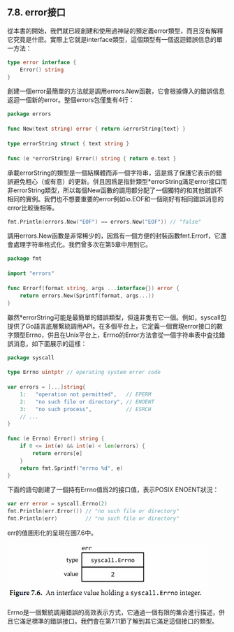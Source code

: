 ## 7.8. error接口

從本書的開始，我們就已經創建和使用過神祕的預定義error類型，而且沒有解釋它究竟是什麽。實際上它就是interface類型，這個類型有一個返迴錯誤信息的單一方法：

```go
type error interface {
    Error() string
}
```

創建一個error最簡單的方法就是調用errors.New函數，它會根據傳入的錯誤信息返迴一個新的error。整個errors包僅隻有4行：

```go
package errors

func New(text string) error { return &errorString{text} }

type errorString struct { text string }

func (e *errorString) Error() string { return e.text }
```

承載errorString的類型是一個結構體而非一個字符串，這是爲了保護它表示的錯誤避免粗心（或有意）的更新。併且因爲是指針類型*errorString滿足error接口而非errorString類型，所以每個New函數的調用都分配了一個獨特的和其他錯誤不相同的實例。我們也不想要重要的error例如io.EOF和一個剛好有相同錯誤消息的error比較後相等。

```go
fmt.Println(errors.New("EOF") == errors.New("EOF")) // "false"
```

調用errors.New函數是非常稀少的，因爲有一個方便的封裝函數fmt.Errorf，它還會處理字符串格式化。我們曾多次在第5章中用到它。

```go
package fmt

import "errors"

func Errorf(format string, args ...interface{}) error {
    return errors.New(Sprintf(format, args...))
}
```

雖然*errorString可能是最簡單的錯誤類型，但遠非隻有它一個。例如，syscall包提供了Go語言底層繫統調用API。在多個平台上，它定義一個實現error接口的數字類型Errno，併且在Unix平台上，Errno的Error方法會從一個字符串表中査找錯誤消息，如下面展示的這樣：

```go
package syscall

type Errno uintptr // operating system error code

var errors = [...]string{
    1:   "operation not permitted",   // EPERM
    2:   "no such file or directory", // ENOENT
    3:   "no such process",           // ESRCH
    // ...
}

func (e Errno) Error() string {
    if 0 <= int(e) && int(e) < len(errors) {
        return errors[e]
    }
    return fmt.Sprintf("errno %d", e)
}
```

下面的語句創建了一個持有Errno值爲2的接口值，表示POSIX ENOENT狀況：

```go
var err error = syscall.Errno(2)
fmt.Println(err.Error()) // "no such file or directory"
fmt.Println(err)         // "no such file or directory"
```

err的值圖形化的呈現在圖7.6中。

![](../images/ch7-06.png)

Errno是一個繫統調用錯誤的高效表示方式，它通過一個有限的集合進行描述，併且它滿足標準的錯誤接口。我們會在第7.11節了解到其它滿足這個接口的類型。
